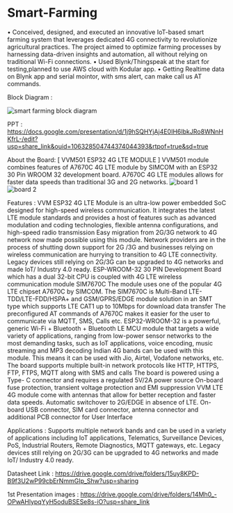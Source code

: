 # Smart-Farming
• Conceived, designed, and executed an innovative IoT-based smart farming system that leverages dedicated 4G connectivity to
revolutionize agricultural practices. The project aimed to optimize farming processes by harnessing data-driven insights and
automation, all without relying on traditional Wi-Fi connections.
• Used Blynk/Thingspeak at the start for testing,planned to use AWS cloud with Kodular app.
• Getting Realtime data on Blynk app and serial mointor, with sms alert, can make call us AT commands.


Block Diagram :

![smart farming block diagram](https://github.com/vaibhav13002/Smart-Farming/assets/134428799/43c530de-3c87-45c0-b68c-adec101fd824)

PPT :
https://docs.google.com/presentation/d/1j9hSQHYjAj4E0IH6IbkJRo8WNnHKfrL-/edit?usp=share_link&ouid=106328504744374044393&rtpof=true&sd=true

About the Board:
[ VVM501 ESP32 4G LTE MODULE ]
VVM501 module combines features of A7670C 4G LTE module by SIMCOM with an ESP32 30 Pin WROOM 32 development board. A7670C 4G LTE modules allows for faster data speeds than traditional 3G and 2G networks.
![board 1](https://github.com/vaibhav13002/Smart-Farming/assets/134428799/086e1bd0-0b53-4416-bdce-c51d979f877c)
![board 2](https://github.com/vaibhav13002/Smart-Farming/assets/134428799/5d484ef1-544d-4a80-8574-cfff0f2db155)

Features :
VVM ESP32 4G LTE Module is an ultra-low power embedded SoC designed for high-speed wireless communication. It integrates the latest LTE module standards and provides a host of features such as advanced modulation and coding technologies, flexible antenna configurations, and high-speed radio transmission
Easy migration from 2G/3G network to 4G network now made possible using this module. Network providers are in the process of shutting down support for 2G /3G and businesses relying on wireless communication are hurrying to transition to 4G LTE connectivity. Legacy devices still relying on 2G/3G can be upgraded to 4G networks and made IoT/ Industry 4.0 ready.
ESP-WROOM-32 30 PIN Development Board which has a dual 32-bit CPU is coupled with 4G LTE wireless communication module SIM7670C
The module uses one of the popular 4G LTE chipset A7670C by SIMCOM. The SIM7670C is Multi-Band LTE-TDD/LTE-FDD/HSPA+ and GSM/GPRS/EDGE module solution in an SMT type which supports LTE CAT1 up to 10Mbps for download data transfer
The preconfigured AT commands of A7670C makes it easier for the user to communicate via MQTT, SMS, Calls etc.
ESP32-WROOM-32 is a powerful, generic Wi-Fi + Bluetooth + Bluetooth LE MCU module that targets a wide variety of applications, ranging from low-power sensor networks to the most demanding tasks, such as IoT applications, voice encoding, music streaming and MP3 decoding
Indian 4G bands can be used with this module. This means it can be used with Jio, Airtel, Vodafone networks, etc.
The board supports multiple built-in network protocols like HTTP, HTTPS, FTP, FTPS, MQTT along with SMS and calls
The board is powered using a Type- C connector and requires a regulated 5V/2A power source
On-board fuse protection, transient voltage protection and EMI suppression
VVM LTE 4G module come with antennas that allow for better reception and faster data speeds.
Automatic switchover to 2G/EDGE in absence of LTE.
On-board USB connector, SIM card connector, antenna connector and additional PCB connector for User Interface

Applications :
Supports multiple network bands and can be used in a variety of applications including IoT applications, Telematics, Surveillance Devices, PoS, Industrial Routers, Remote Diagnostics, MQTT gateways, etc. Legacy devices still relying on 2G/3G can be upgraded to 4G networks and made IoT/ Industry 4.0 ready.


Datasheet Link :
https://drive.google.com/drive/folders/15uy8KPD-B9f3U2wP99cbErNmmGIp_Shw?usp=sharing

1st Presentation images :
https://drive.google.com/drive/folders/14Mh0_-OPwAHlypqYyH5oduBSESe8s-iO?usp=share_link



